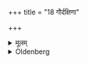 +++
title = "18 गौर्दक्षिणा"

+++

<details><summary>मूलम्</summary>

गौर्दक्षिणा १८
</details>

<details><summary>Oldenberg</summary>

18. A cow constitutes the sacrificial fee.
</details>
